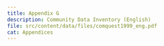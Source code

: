 ```yaml
---
title: Appendix G
description: Community Data Inventory (English)
file: src/content/data/files/comquest1999_eng.pdf
cat: Appendices
---
```

